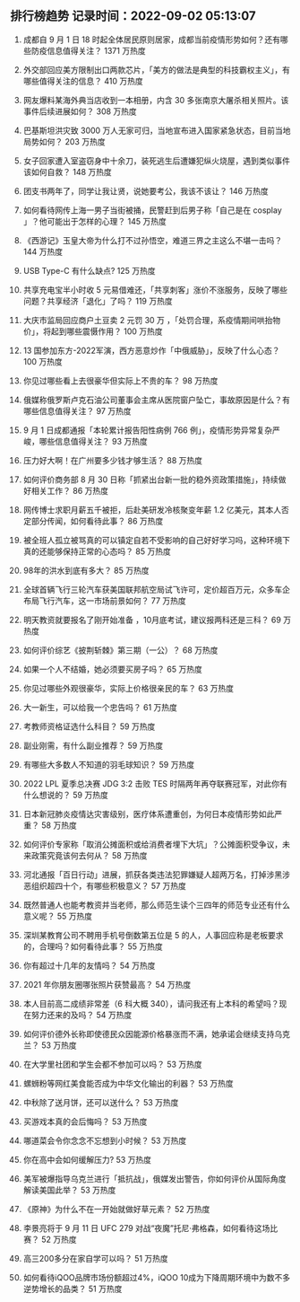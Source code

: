 
## 排行榜趋势 记录时间：2022-09-02 05:13:07
  
  1. 成都自 9 月 1 日 18 时起全体居民原则居家，成都当前疫情形势如何？还有哪些防疫信息值得关注？ 1371 万热度
    
  2. 外交部回应美方限制出口两款芯片，「美方的做法是典型的科技霸权主义」，有哪些值得关注的信息？ 410 万热度
    
  3. 网友爆料某海外典当店收到一本相册，内含 30 多张南京大屠杀相关照片。该事件后续进展如何？ 308 万热度
    
  4. 巴基斯坦洪灾致 3000 万人无家可归，当地宣布进入国家紧急状态，目前当地局势如何？ 203 万热度
    
  5. 女子回家遭入室盗窃身中十余刀，装死逃生后遭嫌犯纵火烧屋，遇到类似事件该如何自救？ 148 万热度
    
  6. 团支书两年了，同学让我让贤，说她要考公，我该不该让？ 146 万热度
    
  7. 如何看待网传上海一男子当街被捅，民警赶到后男子称「自己是在 cosplay 」？他可能出于怎样的心理？ 145 万热度
    
  8. 《西游记》玉皇大帝为什么打不过孙悟空，难道三界之主这么不堪一击吗？ 144 万热度
    
  9. USB Type-C 有什么缺点? 125 万热度
    
  10. 共享充电宝半小时收 5 元易借难还，「共享刺客」涨价不涨服务，反映了哪些问题？共享经济「退化」了吗？ 119 万热度
    
  11. 大庆市监局回应商户土豆卖 2 元罚 30 万 ，「处罚合理，系疫情期间哄抬物价」，将起到哪些震慑作用？ 100 万热度
    
  12. 13 国参加东方-2022军演，西方恶意炒作「中俄威胁」，反映了什么心态？ 100 万热度
    
  13. 你见过哪些看上去很豪华但实际上不贵的车？ 98 万热度
    
  14. 俄媒称俄罗斯卢克石油公司董事会主席从医院窗户坠亡，事故原因是什么？有哪些信息值得关注？ 97 万热度
    
  15. 9 月 1 日成都通报「本轮累计报告阳性病例 766 例」，疫情形势异常复杂严峻，哪些信息值得关注？ 93 万热度
    
  16. 压力好大啊！在广州要多少钱才够生活？ 88 万热度
    
  17. 如何评价商务部 8 月 30 日称「抓紧出台新一批的稳外资政策措施」，持续做好相关工作？ 86 万热度
    
  18. 网传博士求职月薪五千被拒，后赴美研发冷核聚变年薪 1.2 亿美元，其本人否定部分传闻，如何看待此事？ 86 万热度
    
  19. 被全班人孤立被骂真的可以镇定自若不受影响的自己好好学习吗，这种环境下真的还能够保持正常的心态吗？ 85 万热度
    
  20. 98年的洪水到底有多大？ 85 万热度
    
  21. 全球首辆飞行三轮汽车获美国联邦航空局试飞许可，定价超百万元，众多车企布局飞行汽车，这一市场前景如何？ 77 万热度
    
  22. 明天教资就要报名了刚开始准备 ，10月底考试，建议报两科还是三科？ 69 万热度
    
  23. 如何评价综艺《披荆斩棘》第三期（一公）？ 68 万热度
    
  24. 如果一个人不结婚，她必须要买房子吗？ 65 万热度
    
  25. 你见过哪些外观很豪华，实际上价格很亲民的车？ 63 万热度
    
  26. 大一新生，可以给我一个忠告吗？ 61 万热度
    
  27. 考教师资格证选什么科目？ 59 万热度
    
  28. 副业刚需，有什么副业推荐？ 59 万热度
    
  29. 有哪些大多数人不知道的羽毛球知识？ 59 万热度
    
  30. 2022 LPL 夏季总决赛 JDG 3:2 击败 TES 时隔两年再夺联赛冠军，对此你有什么想说的？ 59 万热度
    
  31. 日本新冠肺炎疫情达灾害级别，医疗体系遭重创，为何日本疫情形势如此严重？ 58 万热度
    
  32. 如何评价专家称「取消公摊面积或给消费者埋下大坑」？公摊面积受争议，未来政策究竟该何去何从？ 58 万热度
    
  33. 河北通报「百日行动」进展，抓获各类违法犯罪嫌疑人超两万名，打掉涉黑涉恶组织超四十个，有哪些积极意义？ 57 万热度
    
  34. 既然普通人也能考教资并当老师，那么师范生读个三四年的师范专业还有什么意义呢？ 55 万热度
    
  35. 深圳某教育公司不聘用手机号倒数第五位是 5 的人，人事回应称是老板要求的，合理吗？如何看待此事？ 55 万热度
    
  36. 你有超过十几年的友情吗？ 54 万热度
    
  37. 2021 年你朋友圈哪张照片获赞最高？ 54 万热度
    
  38. 本人目前高二成绩非常差（6 科大概 340），请问我还有上本科的希望吗？现在努力还来的及吗？ 54 万热度
    
  39. 如何评价德外长称即使德民众因能源价格暴涨而不满，她承诺会继续支持乌克兰？ 53 万热度
    
  40. 在大学里社团和学生会都不参加可以吗？ 53 万热度
    
  41. 螺蛳粉等网红美食能否成为中华文化输出的利器？ 53 万热度
    
  42. 中秋除了送月饼，还可以送什么？ 53 万热度
    
  43. 买游戏本真的会后悔吗？ 53 万热度
    
  44. 哪道菜会令你念念不忘想到小时候？ 53 万热度
    
  45. 你在高中会如何缓解压力? 53 万热度
    
  46. 美军被爆指导乌克兰进行「抵抗战」，俄媒发出警告，你如何评价从国际角度解读美国此举？ 53 万热度
    
  47. 《原神》为什么不在一开始就做好草元素？ 52 万热度
    
  48. 李景亮将于 9 月 11 日 UFC 279 对战“夜魔”托尼·弗格森，如何看待这场比赛？ 52 万热度
    
  49. 高三200多分在家自学可以吗？ 51 万热度
    
  50. 如何看待iQOO品牌市场份额超过4%，iQOO 10成为下降周期环境中为数不多逆势增长的品类？ 51 万热度
    